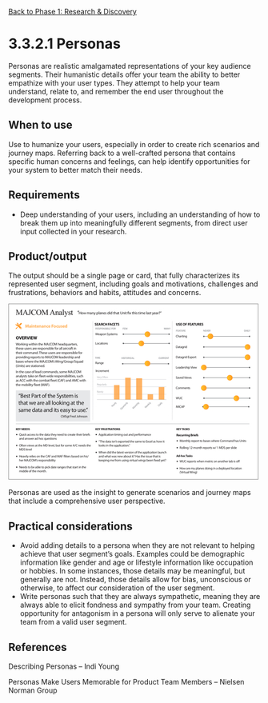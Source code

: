 [Back to Phase 1: Research & Discovery](3-3-research.md)

# 3.3.2.1 Personas

Personas are realistic amalgamated representations of your key audience segments. Their humanistic details offer your team the ability to better empathize with your user types. They attempt to help your team understand, relate to, and remember the end user throughout the development process.

## When to use

Use to humanize your users, especially in order to create rich scenarios and journey maps. Referring back to a well-crafted persona that contains specific human concerns and feelings, can help identify opportunities for your system to better match their needs.

## Requirements

- Deep understanding of your users, including an understanding of how to break them up into meaningfully different segments, from direct user input collected in your research.

## Product/output

The output should be a single page or card, that fully characterizes its represented user segment, including goals and motivations, challenges and frustrations, behaviors and habits, attitudes and concerns.

![3.3.2.1](/_assets/3.3.3.1_majcom_analyst.jpg)

Personas are used as the insight to generate scenarios and journey maps that include a comprehensive user perspective.

## Practical considerations

- Avoid adding details to a persona when they are not relevant to helping achieve that user segment’s goals. Examples could be demographic information like gender and age or lifestyle information like occupation or hobbies. In some instances, those details may be meaningful, but generally are not. Instead, those details allow for bias, unconscious or otherwise, to affect our consideration of the user segment.
- Write personas such that they are always sympathetic, meaning they are always able to elicit fondness and sympathy from your team. Creating opportunity for antagonism in a persona will only serve to alienate your team from a valid user segment.

## References

Describing Personas – Indi Young

Personas Make Users Memorable for Product Team Members – Nielsen Norman Group

